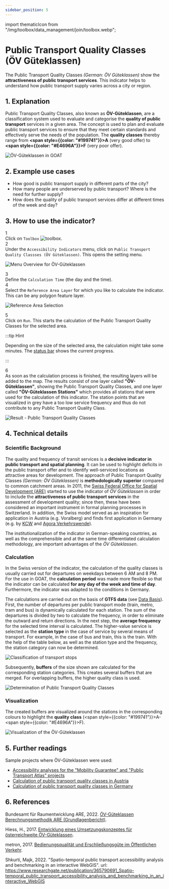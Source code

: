 ```yaml
---
sidebar_position: 5
---
```

import thematicIcon from "/img/toolbox/data_management/join/toolbox.webp";

# Public Transport Quality Classes (ÖV Güteklassen)


The Public Transport Quality Classes <i>(German: ÖV Güteklassen)</i> show the **attractiveness of public transport services**. This indicator helps to understand how public transport supply varies across a city or region. 


## 1. Explanation

Public Transport Quality Classes, also known as **ÖV-Güteklassen**, are a classification system used to evaluate and categorise the **quality of public transport** services in a given area. The concept is used to plan and evaluate public transport services to ensure that they meet certain standards and effectively serve the needs of the population. The **quality classes** thereby range from **<span style={{color: "#199741"}}>A</span>** (very good offer) to **<span style={{color: "#E4696A"}}>F</span>** (very poor offer).

![ÖV-Güteklassen in GOAT](/img/toolbox/accessibility_indicators/gueteklassen/example.png "ÖV-Güteklassen in GOAT")


## 2. Example use cases

- How good is public transport supply in different parts of the city?
- How many people are underserved by public transport? Where is the need for further supply?
- How does the quality of public transport services differ at different times of the week and day?

## 3. How to use the indicator?

<div class="step">
  <div class="step-number">1</div>
  <div class="content">Click on <code>Toolbox</code> <img src={thematicIcon} alt="toolbox" style={{width: "25px"}}/>. </div>
</div>

<div class="step">
  <div class="step-number">2</div>
  <div class="content">Under the <code>Accessibility Indicators</code> menu, click on <code>Public Transport Quality Classses (ÖV Güteklassen)</code>. This opens the setting menu.</div>
</div>

![Menu Overview for ÖV-Güteklassen](/img/toolbox/accessibility_indicators/gueteklassen/overview.png "Menu Overview for ÖV-Güteklassen")

<div class="step">
  <div class="step-number">3</div>
  <div class="content">Define the <code>Calculation Time</code> (the day and the time).</div>
</div>

<div class="step">
  <div class="step-number">4</div>
  <div class="content">Select the <code>Reference Area Layer</code> for which you like to calculate the indicator. This can be any polygon feature layer.</div>
</div>

![Reference Area Selection](/img/toolbox/accessibility_indicators/gueteklassen/reference_area.png "Reference Area Selection")


<div class="step">
  <div class="step-number">5</div>
  <div class="content">Click on <code>Run</code>. This starts the calculation of the Public Transport Quality Classes for the selected area.</div>
</div>

:::tip Hint

Depending on the size of the selected area, the calculation might take some minutes. The [status bar](../../workspace/home#status-bar) shows the current progress.

:::

<div class="step">
  <div class="step-number">6</div>
  <div class="content">As soon as the calculation process is finished, the resulting layers will be added to the map. The results consist of one layer called <b>"ÖV-Güteklassen"</b>, showing the Public Transport Quality Classes, and one layer called <b>"ÖV-Güteklassen Stations"</b> which provides all stations that were used for the calculation of this indicator. The station points that are visualized in grey have a too low service frequency and thus do not contribute to any Public Transport Quality Class.</div>
</div>

![Result - Public Transport Quality Classes](/img/toolbox/accessibility_indicators/gueteklassen/result.png "Result - Public Transport Quality Classes")


## 4. Technical details

### Scientific Background

The quality and frequency of transit services is a **decisive indicator in public transport and spatial planning**. It can be used to highlight deficits in the public transport offer and to identify well-serviced locations as attractive areas for development. The approach of Public Transport Quality Classes <i>(German: ÖV Güteklassen)</i> is **methodologically superior** compared to common catchment areas. In 2011, the [Swiss Federal Office for Spatial Development (ARE)](https://www.are.admin.ch/are/de/home.html) started to use the indicator of <i>ÖV Güteklassen</i> in order to include the **attractiveness of public transport services** in the assessment of development quality; since then, these have been considered an important instrument in formal planning processes in Switzerland. In addition, the Swiss model served as an inspiration for application in Austria (e.g. Voralberg) and finds first application in Germany (e.g. by [KCW](https://plan4better.de/en/references/g%C3%BCteklassen-deutschland/) and [Agora Verkehrswende](https://plan4better.de/en/references/agora/)).  

The institutionalization of the indicator in German-speaking countries, as well as the comprehensible and at the same time differentiated calculation methodology, are important advantages of the <i>ÖV Güteklassen</i>. 

### Calculation

In the Swiss version of the indicator, the calculation of the quality classes is usually carried out for departures on weekdays between 6 AM and 8 PM. For the use in GOAT, the **calculation period** was made more flexible so that the indicator can be calculated **for any day of the week and time of day**. Furthermore, the indicator was adapted to the conditions in Germany. 

The calculations are carried out on the basis of **GTFS data** (see [Data Basis](../../data/data_basis)). First, the number of departures per public transport mode (train, metro, tram and bus) is dynamically calculated for each station. The sum of the departures is divided by two to calculate the frequency, in order to eliminate the outward and return directions. In the next step, the **average frequency** for the selected time interval is calculated. The higher-value service is selected as the **station type** in the case of service by several means of transport. For example, in the case of bus and train, this is the train. With the help of the table below, as well as the station type and the frequency, the station category can now be determined. 

![Classification of transport stops](/img/toolbox/accessibility_indicators/gueteklassen/classification_stations_en.webp "Classification of transport stops")

Subsequently, **buffers** of the size shown are calculated for the corresponding station categories. This creates several buffers that are merged. For overlapping buffers, the higher quality class is used. 

![Determination of Public Transport Quality Classes](/img/toolbox/accessibility_indicators/gueteklassen/determination_oev_gueteklasse_en.webp "Determination of Public Transport Quality Classes")

### Visualization

The created buffers are visualized around the stations in the corresponding colours to highlight the **quality class** (<span style={{color: "#199741"}}>A</span>-<span style={{color: "#E4696A"}}>F</span>).

![Visualization of the ÖV-Güteklassen](/img/toolbox/accessibility_indicators/gueteklassen/visualization.png "Visualization of the ÖV-Güteklassen")


## 5. Further readings

Sample projects where ÖV-Güteklassen were used:
- [Accessibility analyses for the "Mobility Guarantee" and "Public Transport Atlas" projects](https://plan4better.de/en/references/agora/) 
- [Calculation of public transport quality classes in Austria](https://plan4better.de/en/references/g%C3%BCteklassen-%C3%B6sterreich/)
- [Calculation of public transport quality classes in Germany](https://plan4better.de/en/references/g%C3%BCteklassen-deutschland/)

## 6. References

Bundesamt für Raumentwicklung ARE, 2022. [ÖV-Güteklassen Berechnungsmethodik ARE (Grundlagenbericht)](https://www.are.admin.ch/are/de/home/medien-und-publikationen/publikationen/verkehr/ov-guteklassen-berechnungsmethodik-are.html "Open Reference").

Hiess, H., 2017. [Entwicklung eines Umsetzungskonzeptes für österreichweite ÖV-Güteklassen](https://www.oerok.gv.at/fileadmin/user_upload/Bilder/2.Reiter-Raum_u._Region/1.OEREK/OEREK_2011/PS_RO_Verkehr/OeV-G%C3%BCteklassen_Bericht_Final_2017-04-12.pdf "Open Reference").

metron, 2017. [Bedienungsqualität und Erschließungsgüte im Öffentlichen Verkehr](https://vorarlberg.at/documents/302033/472144/1-+Schlussbericht.pdf/81c5f0d7-a0f0-54c7-e951-462cd5cf2831?t=1616147848364 "Open Reference").

Shkurti, Majk, 2022. "Spatio-temporal public transport accessibility analysis and benchmarking in an interactive WebGIS". url: https://www.researchgate.net/publication/365790691_Spatio-temporal_public_transport_accessibility_analysis_and_benchmarking_in_an_interactive_WebGIS 


